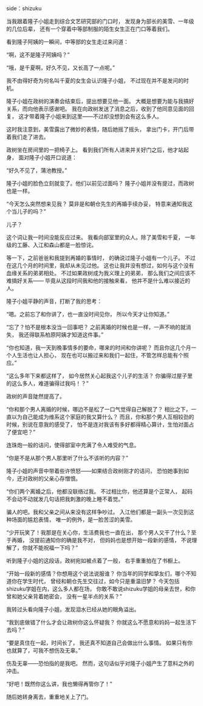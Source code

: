 side：shizuku

当我跟着隆子小姐走到综合文艺研究部的门口时，
发现身为部长的美雪、一年级的几位后辈，
还有一个穿着中等部制服的陌生女生正在门口等着我们。

看到隆子阿姨的一瞬间，中等部的女生走过来问道：

“啊，这不是隆子阿姨吗？”

“哦，是千夏啊，好久不见，又长高了一点呢。”

我不由得好奇为何名叫千夏的女生会认识隆子小姐，
不过现在并不是发问的时机。

隆子小姐在政树的演奏会结束后，提出想要见他一面。
大概是想要为能与我搞好关系，而向他表示感谢吧。
我在向政树发送了消息之后，收到了他同意见面的回复，
这才带着隆子小姐来到这里——不过却没想到会有这么多人。

这时我注意到，美雪露出了微妙的表情，随后她摇了摇头，
拿出门卡，开门后带着我们走了进去。

政树坐在房间里的一把椅子上。
看到我们所有人进来并关好门之后，他才站起身，
面对隆子小姐开口说道：

“好久不见了，蒲池教授。”

隆子小姐的脸色立刻就变了。他们以前见过面吗？
隆子小姐并没有提过，而政树也是一样。

“今天怎么突然想来见我？
莫非是和朝仓先生的再婚手续办妥，
特意来通知我这个当儿子的吗？”

儿子？

这个词让我一时间没能反应过来。
我看向部室里的众人。除了美雪和千夏，
一年级的工藤、入江和森山都是一脸惊诧。

等一下，之前爸爸和我提到再婚的事情时，
的确说过隆子小姐有一个儿子。
不过在这几个月的时间里，我却从未见过他。
这也让我并没有想过，如何与这个没有血缘关系的弟弟相处。
不过如果政树成为我义理上的弟弟，
那么我们之间应该不难搞好关系——
毕竟从这段时间我和他的接触来看，
他并不是什么难以接近的人。

隆子小姐平静的声音，打断了我的思考：

“嗯。之前忘了和你讲了，也一直没时间见你，
所以今天才让你知道。”

“忘了？怕不是根本没当一回事吧？
之前离婚的时候也是一样，一声不响的就消失，
我还得联系柏原阿姨才知道这件事。”

“你也知道，我一天到晚事情多的要命，哪来的时间和你讲呢？
而且你这几个月一个人生活也让人担心，
现在也可以搬过来和我们一起住，不管怎样总能有个照应。”

“这么多年下来都这样了，
如今居然关心起我这个儿子的生活？
你骗得过屋子里的这么多人，难道骗得过我吗！？”

政树的声音陡然提高了。

“你和那个男人离婚的时候，哪边不是松了一口气觉得自己解脱了？
相比之下，一直以为自己能成为维系这个家庭的我又算什么？
而且，你和那个男人互相较劲的时候，别说在意我的感受了，
怕不是连对我该有多好都得精心算计，生怕对面占了便宜吧？”

连珠炮一般的诘问，使得部室中充满了令人难受的气息。

“你是不是从那个男人那里听了什么不该听的内容？”

隆子小姐的声音中带着些许愤怒——如果结合政树刚才的诘问，
恐怕她事到如今，还对政树的父亲心存憎恨。

“你们两个离婚之后，他都没联络过我。
不过相比你，他还算是个正常人，
起码不会动不动就发几句话把我刺激的晚上睡不着觉。”

骗人的吧。我和父亲之间从来没有这样争吵过。
入江他们都是一副头一次见到这种场面的尴尬表情，
唯一的例外，是一脸苦涩的美雪。

“少开玩笑了！我那是在关心你，生活费我也一直在出，
那个男人又干了什么？至于再婚，
没提前通知你的确是我不对，
但妈妈也是想开始一段新的感情，
不说理解了，你就不能祝福一下吗？”

听到隆子小姐的这段话，政树宛如被点着了一般，
右手重重拍在了书橱上。

“开始一段新的感情？你想用这个说法说服谁？
你当年的同学和挚友们，哪个不知道你在学生时代，
曾经和朝仓先生交往过，如今只是重温旧梦？
今天包括shizuku学姐在内，这么多人都在场，
你敢不敢说shizuku学姐的母亲去世，和你曾和她父亲背着她密会，
没有一星半点的关系？”

我转过头看向隆子小姐，发现泪水已经从她的眼角溢出。

“我到底做错了什么才会让政树你这么怀疑我？
你就这么不愿意和妈妈一起生活下去吗？”

“要是真住在一起，时间长了，
我还真不知道自己会做出什么事情。
如果只有你也就算了，可我不想伤及无辜。”

伤及无辜——恐怕指的是我吧。
然而，这句话似乎对隆子小姐产生了意料之外的冲击。

“好吧！既然你这么讲，我也懒得再管你了！”

随后她转身离去，重重地关上了门。
